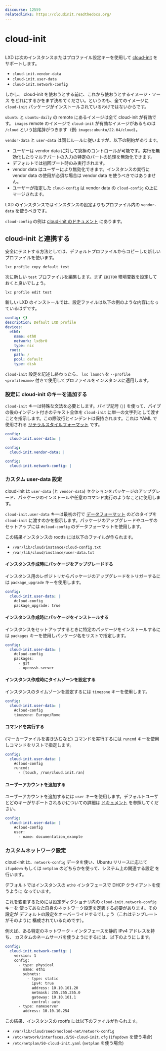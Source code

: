 ```yaml
---
discourse: 12559
relatedlinks: https://cloudinit.readthedocs.org/
---
```


# cloud-init

```{youtube} https://www.youtube.com/watch?v=8OCG15TAldI
```

LXD は次のインスタンスまたはプロファイル設定キーを使用して [cloud-init](https://launchpad.net/cloud-init) をサポートします。

* `cloud-init.vendor-data`
* `cloud-init.user-data`
* `cloud-init.network-config`

しかし、 cloud-init を使おうとする前に、これから使おうとするイメージ・ソース
をどれにするかをまず決めてください。というのも、全てのイメージに
`cloud-init` パッケージがインストールされているわけではないからです。

`ubuntu` と `ubuntu-daily` の remote にあるイメージは全て cloud-init が有効です。
`images` remote のイメージで `cloud-init` が有効なイメージがあるものは `/cloud` という接尾辞がつきます（例: `images:ubuntu/22.04/cloud`）。

`vendor-data` と `user-data` は同じルールに従いますが、以下の制約があります。

* ユーザーは vendor data に対して究極のコントロールが可能です。実行を無効化したりマルチパートの入力の特定のパートの処理を無効化できます。
* デフォルトでは初回ブート時のみ実行されます。
* vendor data はユーザーにより無効化できます。インスタンスの実行に vendor data の使用が必須な場合は vendor data を使うべきではありません。
* ユーザーが指定した `cloud-config` は vendor data の `cloud-config` の上にマージされます。

LXD のインスタンスではインスタンスの設定よりもプロファイル内の `vendor-data` を使うべきです。

`cloud-config` の例は [cloud-init のドキュメント](https://cloudinit.readthedocs.io/en/latest/topics/examples.html) にあります。

## cloud-init と連携する

安全にテストする方法としては、デフォルトプロファイルからコピーした新しいプロファイルを使います。

    lxc profile copy default test

次に新しい `test` プロファイルを編集します。まず `EDITOR` 環境変数を設定しておくと良いでしょう。

    lxc profile edit test

新しい LXD のインストールでは、設定ファイルは以下の例のような内容になっているはずです。

```yaml
config: {}
description: Default LXD profile
devices:
  eth0:
    name: eth0
    network: lxdbr0
    type: nic
  root:
    path: /
    pool: default
    type: disk
```

`cloud-init` 設定を記述し終わったら、 `lxc launch` を `--profile <profilename>` 付きで使用してプロファイルをインスタンスに適用します。

### 設定に cloud-init のキーを追加する

`cloud-init` キーは特殊な文法を必要とします。パイプ記号 (`|`) を使って、パイプの後のインデント付きのテキスト全体を `cloud-init` に単一の文字列として渡すことを指示します。この際改行とインデントは保持されます。これは YAML で使用される [リテラルスタイルフォーマット](https://yaml.org/spec/1.2.2/#812-literal-style) です。

```yaml
config:
  cloud-init.user-data: |
```

```yaml
config:
  cloud-init.vendor-data: |
```

```yaml
config:
  cloud-init.network-config: |
```

### カスタム user-data 設定

cloud-init は `user-data` (と `vendor-data`) セクションをパッケージのアップグレード、パッケージのインストールや任意のコマンド実行のようなことに使用します。

`cloud-init.user-data` キーは最初の行で [データフォーマット](https://cloudinit.readthedocs.io/en/latest/topics/format.html) のどのタイプを `cloud-init` に渡すのかを指示します。パッケージのアップグレードやユーザのセットアップには `#cloud-config` のデータフォーマットを使用します。

この結果インスタンスの rootfs には以下のファイルが作られます。

* `/var/lib/cloud/instance/cloud-config.txt`
* `/var/lib/cloud/instance/user-data.txt`

#### インスタンス作成時にパッケージをアップグレードする
インスタンス用のレポジトリからパッケージのアップグレードをトリガーするには `package_upgrade` キーを使用します。

```yaml
config:
  cloud-init.user-data: |
    #cloud-config
    package_upgrade: true
```

#### インスタンス作成時にパッケージをインストールする
インスタンスをセットアップするときに特定のパッケージをインストールするには `packages` キーを使用しパッケージ名をリストで指定します。

```yaml
config:
  cloud-init.user-data: |
    #cloud-config
    packages:
      - git
      - openssh-server
```

#### インスタンス作成時にタイムゾーンを設定する
インスタンスのタイムゾーンを設定するには `timezone` キーを使用します。

```yaml
config:
  cloud-init.user-data: |
    #cloud-config
    timezone: Europe/Rome
```

#### コマンドを実行する
(マーカーファイルを書き込むなど) コマンドを実行するには `runcmd` キーを使用しコマンドをリストで指定します。

```yaml
config:
  cloud-init.user-data: |
    #cloud-config
    runcmd:
      - [touch, /run/cloud.init.ran]
```

#### ユーザーアカウントを追加する
ユーザーアカウントを追加するには `user` キーを使用します。デフォルトユーザとどのキーがサポートされるかについての詳細は [ドキュメント](https://cloudinit.readthedocs.io/en/latest/topics/examples.html#including-users-and-groups) を参照してください。

```yaml
config:
  cloud-init.user-data: |
    #cloud-config
    user:
      - name: documentation_example
```

### カスタムネットワーク設定

cloud-init は、`network-config` データを使い、Ubuntu リリースに応じて
`ifupdown` もしくは `netplan` のどちらかを使って、システム上の関連する設定
を行います。

デフォルトではインスタンスの `eth0` インタフェースで DHCP クライアントを使うように
なっています。

これを変更するためには設定ディクショナリ内の `cloud-init.network-config` キーを
使ってあなた自身のネットワーク設定を定義する必要があります。その設定が
デフォルトの設定をオーバーライドするでしょう（これはテンプレートがそのように
構成されているためです）。

例えば、ある特定のネットワーク・インタフェースを静的 IPv4 アドレスを持ち、
カスタムのネームサーバを使うようにするには、以下のようにします。

```yaml
config:
  cloud-init.network-config: |
    version: 1
    config:
      - type: physical
        name: eth1
        subnets:
          - type: static
            ipv4: true
            address: 10.10.101.20
            netmask: 255.255.255.0
            gateway: 10.10.101.1
            control: auto
      - type: nameserver
        address: 10.10.10.254
```

この結果、インスタンスの rootfs には以下のファイルが作られます。

 * `/var/lib/cloud/seed/nocloud-net/network-config`
 * `/etc/network/interfaces.d/50-cloud-init.cfg` (`ifupdown` を使う場合)
 * `/etc/netplan/50-cloud-init.yaml` (`netplan` を使う場合)

